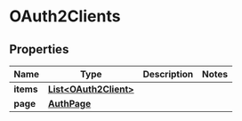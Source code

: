 

# OAuth2Clients


## Properties

| Name | Type | Description | Notes |
|------------ | ------------- | ------------- | -------------|
|**items** | [**List&lt;OAuth2Client&gt;**](OAuth2Client.md) |  |  |
|**page** | [**AuthPage**](AuthPage.md) |  |  |



